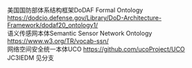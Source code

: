 美国国防部体系结构框架DoDAF Formal Ontology  https://dodcio.defense.gov/Library/DoD-Architecture-Framework/dodaf20_ontology1/  
语义传感网本体Semantic Sensor Network Ontology  https://www.w3.org/TR/vocab-ssn/  
网络空间安全统一本体UCO https://github.com/ucoProject/UCO  
JC3IEDM 见分支
